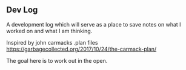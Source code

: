 ## Dev Log

A development log which will serve as a place to save notes on what I worked on and what I am thinking.

Inspired by john carmacks .plan files
https://garbagecollected.org/2017/10/24/the-carmack-plan/

The goal here is to work out in the open.